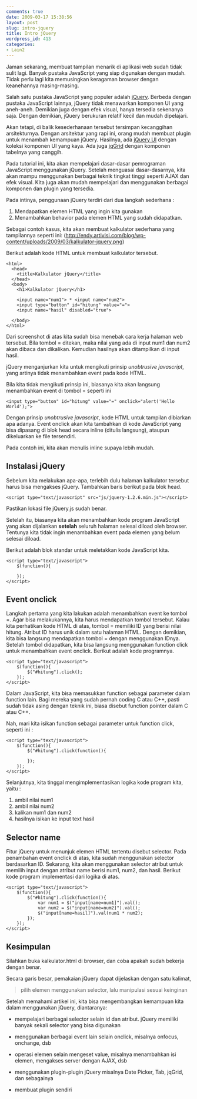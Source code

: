 ```yaml
---
comments: true
date: 2009-03-17 15:38:56
layout: post
slug: intro-jquery
title: Intro jQuery
wordpress_id: 413
categories:
- Lain2
---
```


Jaman sekarang, membuat tampilan menarik di aplikasi web sudah tidak sulit lagi. 
Banyak pustaka JavaScript yang siap digunakan dengan mudah. 
Tidak perlu lagi kita memusingkan keragaman browser dengan keanehannya masing-masing. 

Salah satu pustaka JavaScript yang populer adalah [jQuery](http://www.jquery.com). 
Berbeda dengan pustaka JavaScript lainnya, jQuery tidak menawarkan komponen UI yang aneh-aneh. 
Demikian juga dengan efek visual, hanya tersedia sekenanya saja. 
Dengan demikian, jQuery berukuran relatif kecil dan mudah dipelajari. 

Akan tetapi, di balik kesederhanaan tersebut tersimpan kecanggihan arsitekturnya. 
Dengan arsitektur yang rapi ini, orang mudah membuat plugin untuk menambah kemampuan jQuery. 
Hasilnya, ada [jQuery UI](http://www.jqueryui.com/) dengan koleksi komponen UI yang kaya. 
Ada juga [jqGrid](http://www.trirand.com/blog/) dengan komponen tabelnya yang canggih. 

Pada tutorial ini, kita akan mempelajari dasar-dasar pemrograman JavaScript menggunakan jQuery. 
Setelah menguasai dasar-dasarnya, 
kita akan mampu menggunakan berbagai teknik tingkat tinggi seperti AJAX dan efek visual. 
Kita juga akan mudah mempelajari dan menggunakan berbagai komponen dan plugin yang tersedia. 

Pada intinya, penggunaan jQuery terdiri dari dua langkah sederhana : 
1. Mendapatkan elemen HTML yang ingin kita gunakan
2. Menambahkan behavior pada elemen HTML yang sudah didapatkan. 

Sebagai contoh kasus, kita akan membuat kalkulator sederhana yang tampilannya seperti ini: 
(http://endy.artivisi.com/blog/wp-content/uploads/2009/03/kalkulator-jquery.png)



Berikut adalah kode HTML untuk membuat kalkulator tersebut. 


    
    
    <html>
      <head>
        <title>Kalkulator jQuery</title>
      </head>
      <body>
        <h1>Kalkulator jQuery</h1>
    
        <input name="num1"> * <input name="num2">
        <input type="button" id="hitung" value="=">
        <input name="hasil" disabled="true">
            
      </body>
    </html>
    



Dari screenshot di atas kita sudah bisa menebak cara kerja halaman web tersebut. 
Bila tombol = ditekan, maka nilai yang ada di input num1 dan num2 akan dibaca dan dikalikan. 
Kemudian hasilnya akan ditampilkan di input hasil. 

jQuery menganjurkan kita untuk mengikuti prinsip _unobtrusive javascript_, 
yang artinya tidak menambahkan event pada kode HTML. 

Bila kita tidak mengikuti prinsip ini, biasanya kita akan langsung menambahkan event di tombol = seperti ini

    
    
    <input type="button" id="hitung" value="=" onclick="alert('Hello World');">
    


Dengan prinsip _unobtrusive javascript_, kode HTML untuk tampilan dibiarkan apa adanya. 
Event onclick akan kita tambahkan di kode JavaScript yang bisa dipasang di blok head secara inline (ditulis langsung), 
ataupun dikeluarkan ke file tersendiri. 

Pada contoh ini, kita akan menulis inline supaya lebih mudah. 



## Instalasi jQuery


Sebelum kita melakukan apa-apa, terlebih dulu halaman kalkulator tersebut harus bisa mengakses jQuery. 
Tambahkan baris berikut pada blok head. 

    
    
    <script type="text/javascript" src="js/jquery-1.2.6.min.js"></script>
    


Pastikan lokasi file jQuery.js sudah benar. 

Setelah itu, biasanya kita akan menambahkan kode program JavaScript yang akan dijalankan **setelah** seluruh halaman selesai diload oleh browser. Tentunya kita tidak ingin menambahkan event pada elemen yang belum selesai diload.

Berikut adalah blok standar untuk meletakkan kode JavaScript kita. 


    
    
    <script type="text/javascript">
        $(function(){
            
        });
    </script>
    





## Event onclick


Langkah pertama yang kita lakukan adalah menambahkan event ke tombol =. 
Agar bisa melakukannya, kita harus mendapatkan tombol tersebut. 
Kalau kita perhatikan kode HTML di atas, tombol = memiliki ID yang berisi nilai hitung. 
Atribut ID harus unik dalam satu halaman HTML. 
Dengan demikian, kita bisa langsung mendapatkan tombol = dengan menggunakan IDnya. 
Setelah tombol didapatkan, kita bisa langsung menggunakan function click untuk menambahkan event onclick. 
Berikut adalah kode programnya. 


    
    
    <script type="text/javascript">
        $(function(){
            $("#hitung").click();
        });
    </script>
    




Dalam JavaScript, kita bisa memasukkan function sebagai parameter dalam function lain. 
Bagi mereka yang sudah pernah coding C atau C++, pasti sudah tidak asing dengan teknik ini, 
biasa disebut function pointer dalam C atau C++. 

Nah, mari kita isikan function sebagai parameter untuk function click, seperti ini : 


    
    
    <script type="text/javascript">
        $(function(){
            $("#hitung").click(function(){
                
            });
        });
    </script>
    




Selanjutnya, kita tinggal mengimplementasikan logika kode program kita, yaitu : 
1. ambil nilai num1
2. ambil nilai num2
3. kalikan num1 dan num2
4. hasilnya isikan ke input text hasil



## Selector name


Fitur jQuery untuk menunjuk elemen HTML tertentu disebut selector. 
Pada penambahan event onclick di atas, kita sudah menggunakan selector berdasarkan ID. 
Sekarang, kita akan menggunakan selector atribut untuk memilih input dengan atribut name berisi num1, num2, dan hasil. 
Berikut kode program implementasi dari logika di atas. 


    
    
    <script type="text/javascript">
        $(function(){
            $("#hitung").click(function(){
                var num1 = $("input[name=num1]").val();
                var num2 = $("input[name=num2]").val();
                $("input[name=hasil]").val(num1 * num2);
            });
        });
    </script>
    







## Kesimpulan


Silahkan buka kalkulator.html di browser, dan coba apakah sudah bekerja dengan benar. 

Secara garis besar, pemakaian jQuery dapat dijelaskan dengan satu kalimat, 



> pilih elemen menggunakan selector, lalu manipulasi sesuai keinginan



Setelah memahami artikel ini, kita bisa mengembangkan kemampuan kita dalam menggunakan jQuery, diantaranya: 




  * mempelajari berbagai selector selain id dan atribut. jQuery memiliki banyak sekali selector yang bisa digunakan


  * menggunakan berbagai event lain selain onclick, misalnya onfocus, onchange, dsb


  * operasi elemen selain mengeset value, misalnya menambahkan isi elemen, mengakses server dengan AJAX, dsb


  * menggunakan plugin-plugin jQuery misalnya Date Picker, Tab, jqGrid, dan sebagainya


  * membuat plugin sendiri



